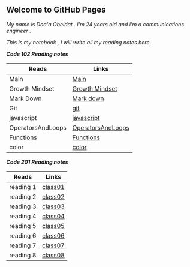 ## Welcome to GitHub Pages

*My name is Doa'a Obeidat . I'm 24 years old and i'm a communications engineer .*

  *This is my notebook , I will write all my reading notes here.*

 ***Code 102 Reading notes***

| Reads           | Links                                                               |
| --------------  | ------------------------------------------------------------------  |
| Main            | [Main](https://doaa-1996.github.io/reading-notes/)                  |
| Growth Mindset  | [Growth Mindset](https://doaa-1996.github.io/reading-notes/read1)   |
| Mark Down       | [Mark down](https://doaa-1996.github.io/reading-notes/markdown)     |
| Git             | [git](https://doaa-1996.github.io/reading-notes/git)                |
|javascript       | [javascript](https://doaa-1996.github.io/reading-notes/javascript)  |
|OperatorsAndLoops| [OperatorsAndLoops](https://doaa-1996.github.io/reading-notes/Read5)|
|Functions        | [Functions](https://doaa-1996.github.io/reading-notes/functions)    |
| color           | [color](https://doaa-1996.github.io/reading-notes/color)            |




 ***Code 201 Reading notes***





| Reads          | Links                                                             |
| -------------- | ----------------------------------------------------------------- |
|  reading 1     | [class01](https://doaa-1996.github.io/reading-notes/class01)      |
|  reading 2     | [class02](https://doaa-1996.github.io/reading-notes/class02)      |
|  reading 3     | [class03](https://doaa-1996.github.io/reading-notes/class03)      |
|  reading 4     | [class04](https://doaa-1996.github.io/reading-notes/class04)      |
|  reading 5     | [class05](https://doaa-1996.github.io/reading-notes/class05)      |
|  reading 6     | [class06](https://doaa-1996.github.io/reading-notes/class06)      |
|  reading 7     | [class07](https://doaa-1996.github.io/reading-notes/class07)      |
|  reading 8     | [class08](https://doaa-1996.github.io/reading-notes/class08)      |




